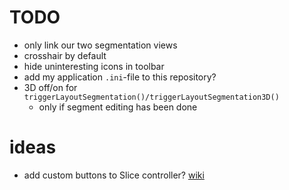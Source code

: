 # TODO
* only link our two segmentation views
* crosshair by default
* hide uninteresting icons in toolbar
* add my application `.ini`-file to this repository?
* 3D off/on for `triggerLayoutSegmentation()/triggerLayoutSegmentation3D()`
  - only if segment editing has been done

# ideas
* add custom buttons to Slice controller? [wiki](https://www.slicer.org/wiki/Documentation/Nightly/ScriptRepository#Hide_view_controller_bars)
